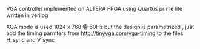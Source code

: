 VGA controller implemented on ALTERA FPGA using Quartus prime lite written in verilog 

XGA mode is used 1024 x 768 @ 60Hz but the design is parametrized , just add the timing parmters from http://tinyvga.com/vga-timing to the files H_sync and V_sync

